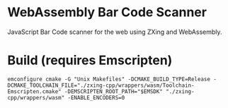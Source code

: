 # WebAssembly Bar Code Scanner
JavaScript Bar Code scanner for the web using ZXing and WebAssembly.

# Build (requires Emscripten)
```
emconfigure cmake -G "Unix Makefiles" -DCMAKE_BUILD_TYPE=Release -DCMAKE_TOOLCHAIN_FILE="./zxing-cpp/wrappers/wasm/Toolchain-Emscripten.cmake" -DEMSCRIPTEN_ROOT_PATH="$EMSDK" "./zxing-cpp/wrappers/wasm" -ENABLE_ENCODERS=0
```
